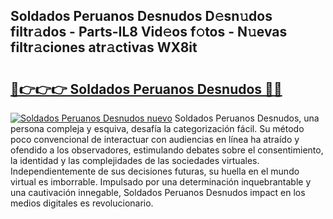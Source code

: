## Soldados Peruanos Desnudos D𝚎sn𝚞dos filtr𝚊dos - Parts-IL8 Vid𝚎os f𝚘tos - N𝚞evas filtr𝚊ciones atr𝚊ctivas WX8it

# <h2><a href="http://mb72alk.tromn.icu/?c=Soldados+Peruanos+Desnudos">🔗👉👉👉 Soldados Peruanos Desnudos 🔗🔗</a></h2>

[![Soldados Peruanos Desnudos nuevo](https://i.imgur.com/pEAQMta.gif)](http://mb72alk.tromn.icu/?c=Soldados+Peruanos+Desnudos)
Soldados Peruanos Desnudos, una persona compleja y esquiva, desafía la categorización fácil. Su método poco convencional de interactuar con audiencias en línea ha atraído y ofendido a los observadores, estimulando debates sobre el consentimiento, la identidad y las complejidades de las sociedades virtuales. Independientemente de sus decisiones futuras, su huella en el mundo virtual es imborrable. Impulsado por una determinación inquebrantable y una cautivación innegable, Soldados Peruanos Desnudos impact en los medios digitales es revolucionario.
